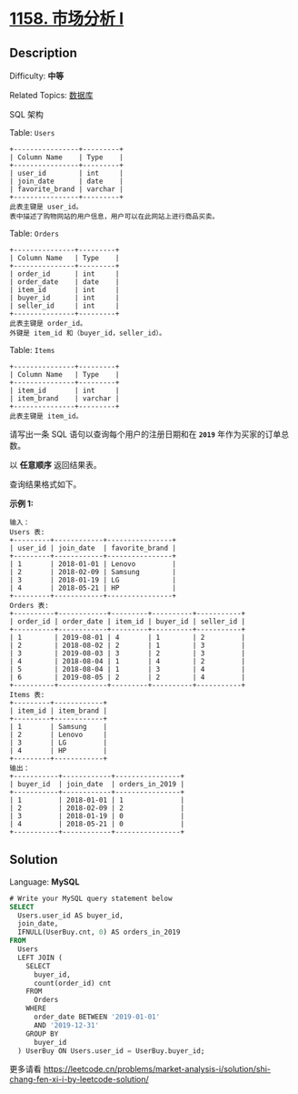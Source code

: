 # [1158\. 市场分析 I](https://leetcode.cn/problems/market-analysis-i/)

## Description

Difficulty: **中等**

Related Topics: [数据库](https://leetcode.cn/tag/database/)

<a class="sql-schema-link__1VAC">SQL 架构</a>

Table: `Users`

```
+----------------+---------+
| Column Name    | Type    |
+----------------+---------+
| user_id        | int     |
| join_date      | date    |
| favorite_brand | varchar |
+----------------+---------+
此表主键是 user_id。
表中描述了购物网站的用户信息，用户可以在此网站上进行商品买卖。
```

Table: `Orders`

```
+---------------+---------+
| Column Name   | Type    |
+---------------+---------+
| order_id      | int     |
| order_date    | date    |
| item_id       | int     |
| buyer_id      | int     |
| seller_id     | int     |
+---------------+---------+
此表主键是 order_id。
外键是 item_id 和（buyer_id，seller_id）。
```

Table: `Items`

```
+---------------+---------+
| Column Name   | Type    |
+---------------+---------+
| item_id       | int     |
| item_brand    | varchar |
+---------------+---------+
此表主键是 item_id。
```

请写出一条 SQL 语句以查询每个用户的注册日期和在 **`2019`** 年作为买家的订单总数。

以 **任意顺序** 返回结果表。

查询结果格式如下。

**示例 1:**

```
输入：
Users 表:
+---------+------------+----------------+
| user_id | join_date  | favorite_brand |
+---------+------------+----------------+
| 1       | 2018-01-01 | Lenovo         |
| 2       | 2018-02-09 | Samsung        |
| 3       | 2018-01-19 | LG             |
| 4       | 2018-05-21 | HP             |
+---------+------------+----------------+
Orders 表:
+----------+------------+---------+----------+-----------+
| order_id | order_date | item_id | buyer_id | seller_id |
+----------+------------+---------+----------+-----------+
| 1        | 2019-08-01 | 4       | 1        | 2         |
| 2        | 2018-08-02 | 2       | 1        | 3         |
| 3        | 2019-08-03 | 3       | 2        | 3         |
| 4        | 2018-08-04 | 1       | 4        | 2         |
| 5        | 2018-08-04 | 1       | 3        | 4         |
| 6        | 2019-08-05 | 2       | 2        | 4         |
+----------+------------+---------+----------+-----------+
Items 表:
+---------+------------+
| item_id | item_brand |
+---------+------------+
| 1       | Samsung    |
| 2       | Lenovo     |
| 3       | LG         |
| 4       | HP         |
+---------+------------+
输出：
+-----------+------------+----------------+
| buyer_id  | join_date  | orders_in_2019 |
+-----------+------------+----------------+
| 1         | 2018-01-01 | 1              |
| 2         | 2018-02-09 | 2              |
| 3         | 2018-01-19 | 0              |
| 4         | 2018-05-21 | 0              |
+-----------+------------+----------------+
```

## Solution

Language: **MySQL**

```sql
# Write your MySQL query statement below
SELECT
  Users.user_id AS buyer_id,
  join_date,
  IFNULL(UserBuy.cnt, 0) AS orders_in_2019
FROM
  Users
  LEFT JOIN (
    SELECT
      buyer_id,
      count(order_id) cnt
    FROM
      Orders
    WHERE
      order_date BETWEEN '2019-01-01'
      AND '2019-12-31'
    GROUP BY
      buyer_id
  ) UserBuy ON Users.user_id = UserBuy.buyer_id;
```

更多请看 <https://leetcode.cn/problems/market-analysis-i/solution/shi-chang-fen-xi-i-by-leetcode-solution/>
